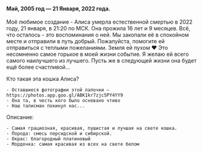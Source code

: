 #### Май, 2005 год — 21 Января, 2022 года.

Моё любимое создание - Алиса умерла естественной смертью в 2022 году, 21 января, в 21:20 по МСК. Она прожила 16 лет и 9 месяцев.
Всё, что осталось - это воспоминания о ней. Мы закопали её в спокойном месте и отправили в путь добрый. Пожалуйста, помогите ей отправиться с теплыми пожеланиями. Земля ей пухом ♥️
Это несомненно самое горькое в моей жизни событие. Я желаю ей всего самого наилучшего из лучшего. Пусть же в следующей жизни она будет ещё более счастливой...

Кто такая эта кошка Алиса?

    - Оставшиеся фотографии этой лапочки — https://photos.app.goo.gl/ABK1kr7zjc5PY4YY9
    - Она та, в честь кого было основано чтиво
    - Наш талисман покинул нас...

Описание:

    - Самая грациозная, красивая, пушистая и лучшая на свете кошка.
    - Порода: смесь персидской и сибирской.
    - Окрас: благородный платиновый
    - Мордочка: самая красивая из всех на свете белом
